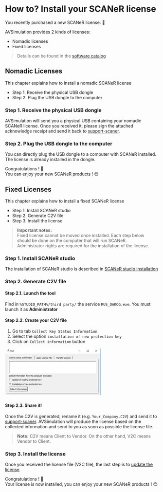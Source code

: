 # How to? Install your SCANeR license

You recently purchased a new SCANeR license. 🥳

AVSimulation provides 2 kinds of licenses:
- Nomadic licenses 
- Fixed licenses

>Details can be found in the [software catalog](https://www.avsimulation.com/pack-foundation/)

## Nomadic Licenses
This chapter explains how to install a nomadic SCANeR license
- Step 1. Receive the physical USB dongle
- Step 2. Plug the USB dongle to the computer

### Step 1. Receive the physical USB dongle
AVSimulation will send you a physical USB containing your nomadic SCANeR license. Once you received it, please sign the attached acknowledge receipt and send it back to [support-scaner](mailto:support-scaner@avsimulation.fr).

### Step 2. Plug the USB dongle to the computer
You can directly plug the USB dongle to a computer with SCANeR installed. The license is already installed in the dongle.

Congratulations ! 💪  
You can enjoy your new SCANeR products ! 😊

## Fixed Licenses

This chapter explains how to install a fixed SCANeR license
- Step 1. Install SCANeR studio
- Step 2. Generate C2V file
- Step 3. Install the license

>**Important notes:**  
>Fixed license cannot be moved once installed. Each step below should be done on the computer that will run SCANeR.  
>Administrator rights are required for the installation of the license. 

### Step 1. Install SCANeR studio

The installation of SCANeR studio is described in [SCANeR studio installation](https://github.com/AVSGuillaume/Samples-Pack/blob/f28f5d542a36b8e49dad3d010664a31e77e89578/Pages/HT_Install_SCANeR_studio/HT_Install_SCANeR_studio.md)

### Step 2. Generate C2V file

#### Step 2.1. Launch the tool
Find in `%STUDIO_PATH%/third party/` the service `RUS_QAKOG.exe`. You must launch it as **Administrator**
#### Step 2.2. Create your C2V file
1. Go to tab `Collect Key Status Information`
2. Select the option `installation of new protection key`
3. Click on `Collect information` button

![](./assets/GenerateC2V.png)
#### Step 2.3. Share it!
Once the C2V is generated, rename it (e.g. `Your_Company.C2V`) and send it to [support-scaner](mailto:support-scaner@avsimulation.fr).
AVSimulation will produce the license based on the collected information and send to you as
soon as possible the license file.

>**Note:**
>C2V means Client to Vendor. 
>On the other hand, V2C means Vendor to Client.

### Step 3. Install the license

Once you received the license file (V2C file), the last step is to [update the license](https://github.com/AVSGuillaume/Samples-Pack/blob/3182d60806769b3ba844f12e6597bad8b0606352/Pages/HT_Update_SCANeR_license/Update_SCANeR_license.md).

Congratulations ! 💪  
Your license is now installed, you can enjoy your new SCANeR products ! 😊
